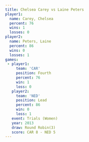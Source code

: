 ```yaml
---
title: Chelsea Carey vs Laine Peters
player1:              
  name: Carey, Chelsea
  percent: 76         
  wins: 1             
  losses: 0           
player2:              
  name: Peters, Laine 
  percent: 86         
  wins: 0             
  losses: 1           
games:
 - player1:          
     team: 'CAR'     
     position: Fourth
     percent: 76     
     win: 1          
     loss: 0         
   player2:        
     team: 'NED'   
     position: Lead
     percent: 86   
     win: 0        
     loss: 1       
   event: Trials (Women)
   year: 2013           
   draw: Round Robin(3) 
   score: CAR 8 - NED 5 
---
```

